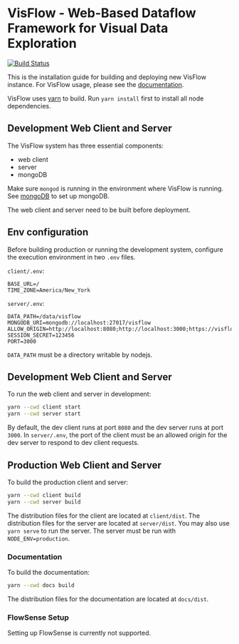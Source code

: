 # VisFlow - Web-Based Dataflow Framework for Visual Data Exploration

[![Build Status](https://travis-ci.org/yubowenok/visflow.svg?branch=master)](https://travis-ci.org/yubowenok/visflow)

This is the installation guide for building and deploying new VisFlow instance.
For VisFlow usage, please see the [documentation](https://visflow.org/docs).

VisFlow uses [yarn](https://yarnpkg.com/en/) to build.
Run ``yarn install`` first to install all node dependencies.

## Development Web Client and Server

The VisFlow system has three essential components:
- web client
- server
- mongoDB

Make sure ``mongod`` is running in the environment where VisFlow is running.
See [mongoDB](https://docs.mongodb.com/manual/installation/) to set up mongoDB.

The web client and server need to be built before deployment.

## Env configuration
Before building production or running the development system, configure the execution environment in two ``.env`` files.

``client/.env``:
```
BASE_URL=/
TIME_ZONE=America/New_York
```

``server/.env``:
```
DATA_PATH=/data/visflow
MONGODB_URI=mongodb://localhost:27017/visflow
ALLOW_ORIGIN=http://localhost:8080;http://localhost:3000;https://visflow.org
SESSION_SECRET=123456
PORT=3000
```
``DATA_PATH`` must be a directory writable by nodejs.

## Development Web Client and Server
To run the web client and server in development:
```bash
yarn --cwd client start
yarn --cwd server start
```

By default, the dev client runs at port ``8080`` and the dev server runs at port ``3000``.
In ``server/.env``, the port of the client must be an allowed origin for the dev server to respond to dev client requests.

## Production Web Client and Server

To build the production client and server:

```bash
yarn --cwd client build
yarn --cwd server build
```

The distribution files for the client are located at ``client/dist``.
The distribution files for the server are located at ``server/dist``.
You may also use ``yarn serve`` to run the server.
The server must be run with ``NODE_ENV=production``.

### Documentation

To build the documentation:
```bash
yarn --cwd docs build
```

The distribution files for the documentation are located at ``docs/dist``.

### FlowSense Setup

Setting up FlowSense is currently not supported.
